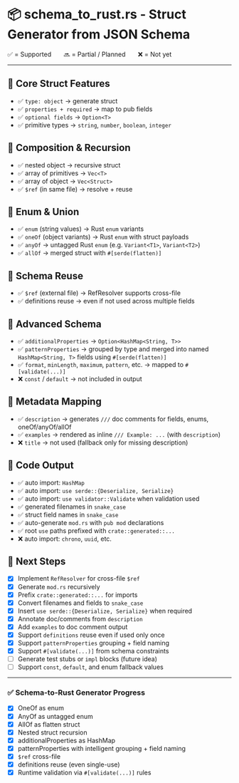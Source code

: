 # 📦 schema_to_rust.rs - Struct Generator from JSON Schema

✅ = Supported  🔜 = Partial / Planned  ❌ = Not yet

---

## 🔹 Core Struct Features
- ✅ `type: object` → generate struct
- ✅ `properties + required` → map to pub fields
- ✅ `optional fields` → `Option<T>`
- ✅ primitive types → `string`, `number`, `boolean`, `integer`

## 🔹 Composition & Recursion
- ✅ nested object → recursive struct
- ✅ array of primitives → `Vec<T>`
- ✅ array of object → `Vec<Struct>`
- ✅ `$ref` (in same file) → resolve + reuse

## 🔹 Enum & Union
- ✅ `enum` (string values) → Rust `enum` variants
- ✅ `oneOf` (object variants) → Rust `enum` with struct payloads
- ✅ `anyOf` → untagged Rust `enum` (e.g. `Variant<T1>`, `Variant<T2>`)
- ✅ `allOf` → merged struct with `#[serde(flatten)]`

## 🔹 Schema Reuse
- ✅ `$ref` (external file) → RefResolver supports cross-file
- ✅ definitions reuse → even if not used across multiple fields

## 🔹 Advanced Schema
- ✅ `additionalProperties` → `Option<HashMap<String, T>>`
- ✅ `patternProperties` → grouped by type and merged into named `HashMap<String, T>` fields using `#[serde(flatten)]`
- ✅ `format`, `minLength`, `maximum`, `pattern`, etc. → mapped to `#[validate(...)]`
- ❌ `const` / `default` → not included in output

## 🔹 Metadata Mapping
- ✅ `description` → generates `///` doc comments for fields, enums, oneOf/anyOf/allOf
- ✅ `examples` → rendered as inline `/// Example: ...` (with `description`)
- ❌ `title` → not used (fallback only for missing description)

## 🔧 Code Output
- ✅ auto import: `HashMap`
- ✅ auto import: `use serde::{Deserialize, Serialize}`
- ✅ auto import: `use validator::Validate` when validation used
- ✅ generated filenames in `snake_case`
- ✅ struct field names in `snake_case`
- ✅ auto-generate `mod.rs` with `pub mod` declarations
- ✅ root `use` paths prefixed with `crate::generated::...`
- ❌ auto import: `chrono`, `uuid`, etc.

## 🧪 Next Steps
- [x] Implement `RefResolver` for cross-file `$ref`
- [x] Generate `mod.rs` recursively
- [x] Prefix `crate::generated::...` for imports
- [x] Convert filenames and fields to `snake_case`
- [x] Insert `use serde::{Deserialize, Serialize}` when required
- [x] Annotate doc/comments from `description`
- [x] Add `examples` to doc comment output
- [x] Support `definitions` reuse even if used only once
- [x] Support `patternProperties` grouping + field naming
- [x] Support `#[validate(...)]` from schema constraints
- [ ] Generate test stubs or `impl` blocks (future idea)
- [ ] Support `const`, `default`, and enum fallback values

---

### ✅ Schema-to-Rust Generator Progress
- [x] OneOf as enum
- [x] AnyOf as untagged enum
- [x] AllOf as flatten struct
- [x] Nested struct recursion
- [x] additionalProperties as HashMap
- [x] patternProperties with intelligent grouping + field naming
- [x] `$ref` cross-file
- [x] definitions reuse (even single-use)
- [x] Runtime validation via `#[validate(...)]` rules